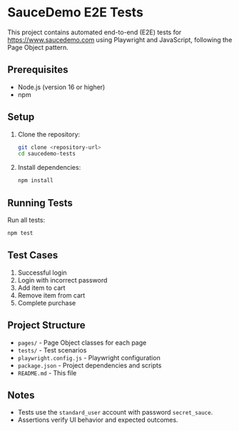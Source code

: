 # SauceDemo E2E Tests

This project contains automated end-to-end (E2E) tests for https://www.saucedemo.com using Playwright and JavaScript, following the Page Object pattern.

## Prerequisites
- Node.js (version 16 or higher)
- npm

## Setup
1. Clone the repository:
   ```bash
   git clone <repository-url>
   cd saucedemo-tests
   ```
2. Install dependencies:
   ```bash
   npm install
   ```

## Running Tests
Run all tests:
```bash
npm test
```

## Test Cases
1. Successful login
2. Login with incorrect password
3. Add item to cart
4. Remove item from cart
5. Complete purchase

## Project Structure
- `pages/` - Page Object classes for each page
- `tests/` - Test scenarios
- `playwright.config.js` - Playwright configuration
- `package.json` - Project dependencies and scripts
- `README.md` - This file

## Notes
- Tests use the `standard_user` account with password `secret_sauce`.
- Assertions verify UI behavior and expected outcomes.
